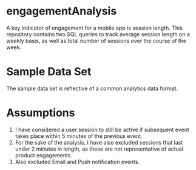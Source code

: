 # engagementAnalysis
A key indicator of engagement for a mobile app is session length. This repository contains two SQL queries to track average session length on a weekly basis, as well as total number of sessions over the course of the week.

# Sample Data Set
The sample data set is reflective of a common analytics data format. 

# Assumptions
1. I have considered a user session to still be active if subsequent event takes place within 5 minutes of the previous event. 
2. For the sake of the analysis, I have also excluded sessions that last under 2 minutes in length, as these are not representative of actual product engagements.
3. Also excluded Email and Push notification events.


